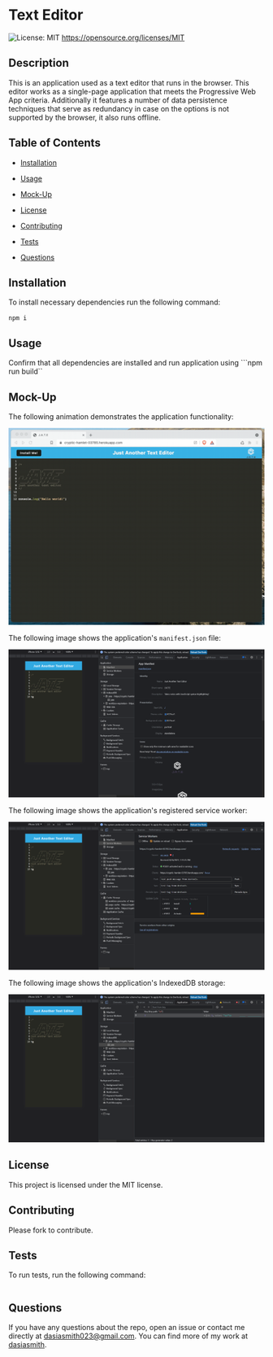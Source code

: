 # Text Editor
  ![License: MIT](https://img.shields.io/badge/License-MIT-yellow.svg)
      https://opensource.org/licenses/MIT

  ## Description

  This is an application used as a text editor that runs in the browser. This editor works as a single-page application that meets the Progressive Web App criteria. Additionally it features a number of data persistence techniques that serve as redundancy in case on the options is not supported by the browser, it also runs offline.

  ## Table of Contents

  * [Installation](#installation)

  * [Usage](#usage)

  * [Mock-Up](#mock-up)  

  * [License](#License)

  * [Contributing](#contributing)

  * [Tests](#tests)

  * [Questions](#Questions)

  ## Installation
  
  To install necessary dependencies run the following command:

  ```
  npm i
  ```

  ## Usage

  Confirm that all dependencies are installed and run application using ```npm run build``

  ## Mock-Up

  The following animation demonstrates the application functionality:

  ![Demonstration of the finished Unit 19 Homework being used in the browser and then installed.](./Assets/00-demo.gif)

  The following image shows the application's `manifest.json` file:

  ![Demonstration of the finished Unit 19 Homework with a manifest file in the browser.](./Assets/01-manifest.png)

  The following image shows the application's registered service worker:

  ![Demonstration of the finished Unit 19 Homework with a registered service worker in the browser.](./Assets/02-service-worker.png)

  The following image shows the application's IndexedDB storage:

  ![Demonstration of the finished Unit 19 Homework with a IndexedDB storage named 'jate' in the browser.](./Assets/03-idb-storage.png)
  
  ## License

  This project is licensed under the MIT license.

  ## Contributing

  Please fork to contribute.

  ## Tests

  To run tests, run the following command:

  ```
  
  ```

  ## Questions

  If you have any questions about the repo, open an issue or contact me directly at dasiasmith023@gmail.com. You can find more of my work
  at [dasiasmith](https://github.com/dasiasmith).


